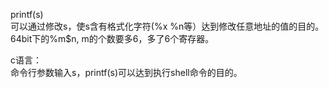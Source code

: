 printf(s)   
可以通过修改s，使s含有格式化字符(%x %n等）达到修改任意地址的值的目的。  
64bit下的%m$n, m的个数要多6，多了6个寄存器。  

c语言：  
命令行参数输入s，printf(s)可以达到执行shell命令的目的。  

